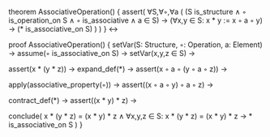 theorem AssociativeOperation() {
  assert(
    ∀S,∀◦,∀a (
      (S is_structure ∧ ◦ is_operation_on S ∧ ◦ is_associative ∧ a ∈ S) →
      (∀x,y ∈ S: x * y := x ◦ a ◦ y) →
      (* is_associative_on S)
    )
  )
} ↔

proof AssociativeOperation() {
  setVar(S: Structure, ◦: Operation, a: Element) →
  assume(◦ is_associative_on S) →
  setVar(x,y,z ∈ S) →
  
  assert(x * (y * z)) →
  expand_def(*) →
  assert(x ◦ a ◦ (y ◦ a ◦ z)) →
  
  apply(associative_property(◦)) →
  assert((x ◦ a ◦ y) ◦ a ◦ z) →
  
  contract_def(*) →
  assert((x * y) * z) →
  
  conclude(
    x * (y * z) = (x * y) * z ∧
    ∀x,y,z ∈ S: x * (y * z) = (x * y) * z →
    * is_associative_on S
  )
}
